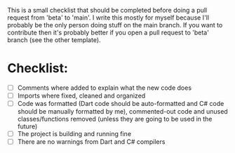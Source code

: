 This is a small checklist that should be completed before doing a pull request from 'beta' to 'main'. I write this mostly for myself because I'll probably be the only person doing stuff on the main branch. If you want to contribute then it's probably better if you open a pull request to 'beta' branch (see the other template).

# Checklist:

- [ ] Comments where added to explain what the new code does
- [ ] Imports where fixed, cleaned and organized
- [ ] Code was formatted (Dart code should be auto-formatted and C# code should be manually formatted by me), commented-out code and unused classes/functions removed (unless they are going to be used in the future)
- [ ] The project is building and running fine
- [ ] There are no warnings from Dart and C# compilers

